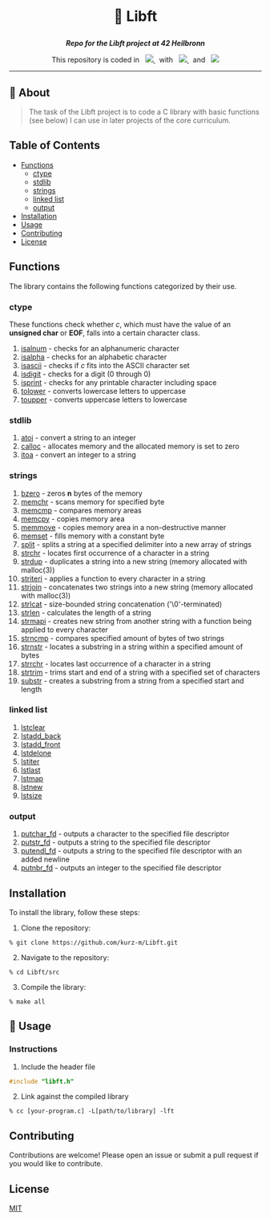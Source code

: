 <h1 align="center">
    <p>
        📓 Libft
    </p>
</h1>

<p align="center">
    <b><i>Repo for the Libft project at 42 Heilbronn</i></b>
</p>

<p align="center">
    This repository is coded in&nbsp&nbsp
    <a href="https://skillicons.dev">
        <img src="https://skillicons.dev/icons?i=c" />
    </a>
     &nbsp&nbspwith&nbsp&nbsp
    <a href="https://skillicons.dev">
        <img src="https://skillicons.dev/icons?i=neovim" />
    </a>
     &nbsp&nbspand&nbsp&nbsp
    <a href="https://skillicons.dev">
        <img src="https://skillicons.dev/icons?i=vscode" />
    </a>
</p>

---

## 💾 About
> The task of the Libft project is to code a C library with basic functions (see below) I can use in later projects of the core curriculum.

## Table of Contents
- [Functions](#functions)
    - [ctype](#ctype)
    - [stdlib](#stdlib)
    - [strings](#strings)
    - [linked list](#linked-list)
    - [output](#output)
- [Installation](#installation)
- [Usage](#usage)
- [Contributing](#contributing)
- [License](#license)

## Functions
The library contains the following functions categorized by their use.

### ctype
These functions check whether *c*, which must have the value of an
**unsigned char** or **EOF**, falls into a certain character class.
1. [isalnum](./src/ft_isalnum.c) - checks for an alphanumeric character
2. [isalpha](./src/ft_isalpha.c) - checks for an alphabetic character
3. [isascii](./src/ft_isascii.c) - checks if *c* fits into the ASCII character set
4. [isdigit](./src/ft_isdigit.c) - checks for a digit (0 through 0)
5. [isprint](./src/ft_isprint.c) - checks for any printable character including space
6. [tolower](./src/ft_tolower.c) - converts lowercase letters to uppercase
7. [toupper](./src/ft_toupper.c) - converts uppercase letters to lowercase

### stdlib
1. [atoi](./src/ft_atoi.c) - convert a string to an integer
2. [calloc](./src/ft_calloc.c) - allocates memory and the allocated memory is set to zero
3. [itoa](./src/ft_itoa.c) - convert an integer to a string

### strings
1. [bzero](./src/ft_bzero.c) - zeros **n** bytes of the memory
2. [memchr](./src/ft_memchr.c) - scans memory for specified byte
3. [memcmp](./src/ft_memcmp.c) - compares memory areas
4. [memcpy](./src/ft_memcpy.c) - copies memory area
5. [memmove](./src/ft_memmove.c) - copies memory area in a non-destructive manner
6. [memset](./src/ft_memset.c) - fills memory with a constant byte
7. [split](./src/ft_split.c) - splits a string at a specified delimiter into a new array of strings
8. [strchr](./src/ft_strchr.c) - locates first occurrence of a character in a string
9. [strdup](./src/ft_strdup.c) - duplicates a string into a new string (memory allocated with malloc(3))
10. [striteri](./src/ft_striteri.c) - applies a function to every character in a string
11. [strjoin](./src/ft_strjoin.c) - concatenates two strings into a new string (memory allocated with malloc(3))
12. [strlcat](./src/ft_strlcat.c) - size-bounded string concatenation ('\0'-terminated)
13. [strlen](./src/ft_strlen.c) - calculates the length of a string
14. [strmapi](./src/ft_strmapi.c) - creates new string from another string with a function being applied to every character
15. [strncmp](./src/ft_strncmp.c) - compares specified amount of bytes of two strings
16. [strnstr](./src/ft_strnstr.c) - locates a substring in a string within a specified amount of bytes
17. [strrchr](./src/ft_strrchr.c) - locates last occurrence of a character in a string 
18. [strtrim](./src/ft_strtrim.c) - trims start and end of a string with a specified set of characters
19. [substr](./src/ft_substr.c) - creates a substring from a string from a specified start and length

### linked list
1. [lstclear](./src/ft_lstclear.c)
2. [lstadd_back](./src/ft_lstadd_back.c)
3. [lstadd_front](./src/ft_lstadd_front.c)
4. [lstdelone](./src/ft_lstdelone.c)
5. [lstiter](./src/ft_lstiter.c)
6. [lstlast](./src/ft_lstlast.c)
7. [lstmap](./src/ft_lstmap.c)
8. [lstnew](./src/ft_lstnew.c)
9. [lstsize](./src/ft_lstsize.c)

### output
1. [putchar_fd](./src/ft_putchar_fd.c) - outputs a character to the specified file descriptor
2. [putstr_fd](./src/ft_putstr_fd.c) - outputs a string to the specified file descriptor
3. [putendl_fd](./src/ft_putendl_fd.c) - outputs a string to the specified file descriptor with an added newline
4. [putnbr_fd](./src/ft_putnbr_fd.c) - outputs an integer to the specified file descriptor

## Installation
To install the library, follow these steps:
1. Clone the repository: 
```shell
% git clone https://github.com/kurz-m/Libft.git
```

2. Navigate to the repository: 
```shell
% cd Libft/src
```

3. Compile the library:
```shell
% make all
```

## 🧰 Usage
### Instructions
1. Include the header file
```C
#include "libft.h"
```

2. Link against the compiled library

```shell
% cc [your-program.c] -L[path/to/library] -lft
```
## Contributing
Contributions are welcome! Please open an issue or submit a pull request if you would like to contribute.

## License
[MIT](https://choosealicense.com/licenses/mit/)
